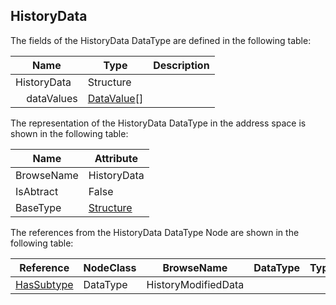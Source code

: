 <!-- datatype -->
## HistoryData
<!-- end of description -->
The fields of the HistoryData DataType are defined in the following table:  

|Name|Type|Description|
|---|---|---|
|HistoryData|Structure||
|&nbsp;&nbsp;&nbsp;&nbsp;dataValues|[DataValue](../../../Part4/DataTypes/DataValue/readme.md)[]||

The representation of the HistoryData DataType in the address space is shown in the following table:  

|Name|Attribute|
|---|---|
|BrowseName|HistoryData|
|IsAbtract|False|
|BaseType|[Structure](../../../Part3/DataTypes/Structure/readme.md)|

The references from the HistoryData DataType Node are shown in the following table:  

|Reference|NodeClass|BrowseName|DataType|TypeDefinition|ModellingRule|
|---|---|---|---|---|---|
|[HasSubtype](../../../Part3/ReferenceTypes/HasSubtype/readme.md)|DataType|HistoryModifiedData||||

